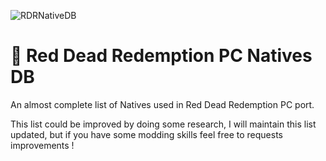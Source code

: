 ![RDRNativeDB](https://github.com/user-attachments/assets/b52df08d-c604-4000-bb09-1f18a5df8328)

# 🐴 Red Dead Redemption PC Natives DB

An almost complete list of Natives used in Red Dead Redemption PC port.

This list could be improved by doing some research, I will maintain this list updated, but if you have some modding skills feel free to requests improvements !
